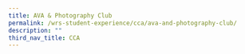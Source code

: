 ```yaml
---
title: AVA & Photography Club
permalink: /wrs-student-experience/cca/ava-and-photography-club/
description: ""
third_nav_title: CCA
---
```

